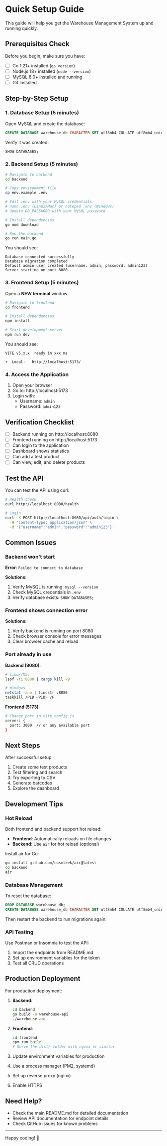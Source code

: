 # Quick Setup Guide

This guide will help you get the Warehouse Management System up and running quickly.

## Prerequisites Check

Before you begin, make sure you have:

- [ ] Go 1.21+ installed (`go version`)
- [ ] Node.js 18+ installed (`node --version`)
- [ ] MySQL 8.0+ installed and running
- [ ] Git installed

## Step-by-Step Setup

### 1. Database Setup (5 minutes)

Open MySQL and create the database:

```sql
CREATE DATABASE warehouse_db CHARACTER SET utf8mb4 COLLATE utf8mb4_unicode_ci;
```

Verify it was created:

```sql
SHOW DATABASES;
```

### 2. Backend Setup (5 minutes)

```bash
# Navigate to backend
cd backend

# Copy environment file
cp env.example .env

# Edit .env with your MySQL credentials
# nano .env (Linux/Mac) or notepad .env (Windows)
# Update DB_PASSWORD with your MySQL password

# Install dependencies
go mod download

# Run the backend
go run main.go
```

You should see:

```
Database connected successfully
Database migration completed
Default admin user created (username: admin, password: admin123)
Server starting on port 8080...
```

### 3. Frontend Setup (5 minutes)

Open a **NEW terminal** window:

```bash
# Navigate to frontend
cd frontend

# Install dependencies
npm install

# Start development server
npm run dev
```

You should see:

```
VITE v5.x.x  ready in xxx ms

➜  Local:   http://localhost:5173/
```

### 4. Access the Application

1. Open your browser
2. Go to: http://localhost:5173
3. Login with:
   - Username: `admin`
   - Password: `admin123`

## Verification Checklist

- [ ] Backend running on http://localhost:8080
- [ ] Frontend running on http://localhost:5173
- [ ] Can login to the application
- [ ] Dashboard shows statistics
- [ ] Can add a test product
- [ ] Can view, edit, and delete products

## Test the API

You can test the API using curl:

```bash
# Health check
curl http://localhost:8080/health

# Login
curl -X POST http://localhost:8080/api/auth/login \
  -H "Content-Type: application/json" \
  -d '{"username":"admin","password":"admin123"}'
```

## Common Issues

### Backend won't start

**Error**: `Failed to connect to database`

**Solutions**:

1. Verify MySQL is running: `mysql --version`
2. Check MySQL credentials in `.env`
3. Verify database exists: `SHOW DATABASES;`

### Frontend shows connection error

**Solutions**:

1. Verify backend is running on port 8080
2. Check browser console for error messages
3. Clear browser cache and reload

### Port already in use

**Backend (8080)**:

```bash
# Linux/Mac
lsof -ti:8080 | xargs kill -9

# Windows
netstat -ano | findstr :8080
taskkill /PID <PID> /F
```

**Frontend (5173)**:

```bash
# Change port in vite.config.js
server: {
  port: 3000  // or any available port
}
```

## Next Steps

After successful setup:

1. Create some test products
2. Test filtering and search
3. Try exporting to CSV
4. Generate barcodes
5. Explore the dashboard

## Development Tips

### Hot Reload

Both frontend and backend support hot reload:

- **Frontend**: Automatically reloads on file changes
- **Backend**: Use `air` for hot reload (optional)

Install air for Go:

```bash
go install github.com/cosmtrek/air@latest
cd backend
air
```

### Database Management

To reset the database:

```sql
DROP DATABASE warehouse_db;
CREATE DATABASE warehouse_db CHARACTER SET utf8mb4 COLLATE utf8mb4_unicode_ci;
```

Then restart the backend to run migrations again.

### API Testing

Use Postman or Insomnia to test the API:

1. Import the endpoints from README.md
2. Set up environment variables for the token
3. Test all CRUD operations

## Production Deployment

For production deployment:

1. **Backend**:

   ```bash
   cd backend
   go build -o warehouse-api
   ./warehouse-api
   ```

2. **Frontend**:

   ```bash
   cd frontend
   npm run build
   # Serve the dist/ folder with nginx or similar
   ```

3. Update environment variables for production
4. Use a process manager (PM2, systemd)
5. Set up reverse proxy (nginx)
6. Enable HTTPS

## Need Help?

- Check the main README.md for detailed documentation
- Review API documentation for endpoint details
- Check GitHub issues for known problems

---

Happy coding! 🚀

